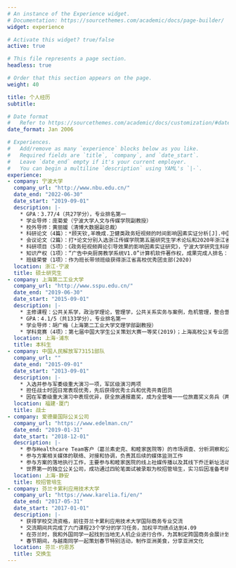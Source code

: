 ```yaml
---
# An instance of the Experience widget.
# Documentation: https://sourcethemes.com/academic/docs/page-builder/
widget: experience

# Activate this widget? true/false
active: true

# This file represents a page section.
headless: true

# Order that this section appears on the page.
weight: 40

title: 个人经历
subtitle:

# Date format
#   Refer to https://sourcethemes.com/academic/docs/customization/#date-format
date_format: Jan 2006

# Experiences.
#   Add/remove as many `experience` blocks below as you like.
#   Required fields are `title`, `company`, and `date_start`.
#   Leave `date_end` empty if it's your current employer.
#   You can begin a multiline `description` using YAML's `|-`.
experience:
- company: 宁波大学
  company_url: "http://www.nbu.edu.cn/"
  date_end: "2022-06-30"
  date_start: "2019-09-01"
  description: |-
    * GPA：3.77/4（共27学分），专业排名第一
    * 学业导师：庞菊爱（宁波大学人文与传媒学院副教授）
    * 校外导师：黄丽媛（清博大数据副总裁）
    * 科研论文（4篇）：*顾天钦,羊晚成.卫健类政务短视频的时间影响因素实证分析[J].中国传媒报告,2020(4):15-24；*顾天钦.公安类政务短视频的内容影响因素实证分析[J].科技传播,2021(1):117-120；顾天钦.基于用户数据的IMC理论应用流程探索[J].新闻研究导刊,2021(1):86-87；顾天钦.整合营销传播理论中消费者洞察的应用流程探索[J].传播力研究,2020(25):137-138.
    * 会议论文（2篇）：打*论文分别入选浙江传媒学院第五届研究生学术论坛和2020年浙江省传播学会年会暨“融媒体发展：边际拓展与机制创新”高端论坛
    * 科研项目（5项）：《政务短视频舆论引导效果的影响因素实证研究》，宁波大学研究生科研创新基金重点项目，经费0.2万，排序1/3；《全媒体融合传播实训教学平台（广告中央厨房教学系统研发）》，宁波大学重点实验室项目，经费49.8万，个人排序5/15；《全媒体融合传播实训教学平台（新媒体广告虚拟仿真投放实验二期开发）》，宁波大学重点实验室项目，经费10万，个人排序5/10；《“对话广告人”系列专题讲座第三季》，企业横向，经费2万，个人排序2/9；《“对话广告人”系列专题讲座第四季》，企业横向，经费15万，个人排序6/6
    * 知识产权（1项）：“广告中央厨房教学系统V1.0”计算机软件著作权，成果完成人排名：3/4
    * 班级荣誉（1项）：作为班长带领班级获得浙江省高校优秀团支部(2020)
  location: 浙江·宁波
  title: 硕士研究生
- company: 上海第二工业大学
  company_url: "http://www.sspu.edu.cn/"
  date_end: "2019-06-30"
  date_start: "2015-09-01"
  description: |-
    * 主修课程：公共关系学，政治学理论，管理学，公共关系实务与案例，危机管理，整合营销传播，新媒体信息编辑等
    * GPA：4.1/5（共133学分），专业排名第一
    * 学业导师：胡广梅（上海第二工业大学文理学部副教授）
    * 学科竞赛（4项）：第七届中国大学生公关策划大赛一等奖(2019)；上海高校公关专业团体辩论赛第一名(2019)；上海市公关奖学金特等奖(2018)；第六届中国大学生公关策划大赛三等奖(2017)
  location: 上海·浦东
  title: 本科生
- company: 中国人民解放军73151部队
  company_url: ""
  date_end: "2015-09-01"
  date_start: "2013-09-01"
  description: |-
    * 入选并参与军委级重大演习一项，军区级演习两项
    * 担任战士时因日常表现优秀，先后获得优秀士兵和优秀共青团员
    * 因在军委级重大演习中表现优异，获全旅通报嘉奖，成为全营唯一一位旅嘉奖义务兵（两年兵）获得者
  location: 福建·厦门
  title: 战士
- company: 爱德曼国际公关公司
  company_url: "https://www.edelman.cn/"
  date_end: "2019-01-31"
  date_start: "2018-12-01"
  description: |-
    * 参与Healthcare Team客户（葛兰素史克、和睦家医院等）的市场调查、分析洞察和公关方案策划工作
    * 参与方案相关媒体的联络、对接和协调，负责其后续的媒体监测工作
    * 参与方案的落地执行工作，主要参与和睦家医院的线上社媒传播以及其线下乔迁新址活动
    * 世界第一的独立公关公司，成功通过四轮笔面试被录取为校招管培生，实习后因准备考研复试放弃offer
  location: 上海·静安
  title: 校招管培生
- company: 芬兰卡累利应用技术大学
  company_url: "https://www.karelia.fi/en/"
  date_end: "2017-05-31"
  date_start: "2017-01-01"
  description: |-
    * 获得学校交流资格，前往芬兰卡累利应用技术大学国际商务专业交流
    * 交流期间共完成了六门课程23个学分的学习任务，加权平均绩点达到4.09
    * 在芬兰时，我和外国同学一起找到当地无人机企业进行合作，为其制定跨国商务会展计划并实施
    * 春节期间，与越南同学一起策划春节特别活动，制作亚洲美食，分享亚洲文化
  location: 芬兰·约恩苏
  title: 交换生
---
```

